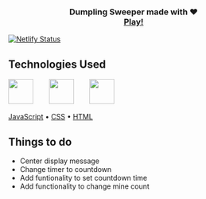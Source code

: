 <h3 align="center">
Dumpling Sweeper made with ❤️</br>
<a target="_blank" href="https://dumplingsweeper.netlify.app/">Play!</a>
</h3>

[![Netlify Status](https://api.netlify.com/api/v1/badges/3bf6ad35-12be-48f5-a275-4f2eb5caf2de/deploy-status)](https://app.netlify.com/sites/dumplingsweeper/deploys)

## Technologies Used

<a href="https://en.wikipedia.org/wiki/JavaScript"><img src="https://github.com/michaelkolesidis/tech-icons/blob/main/icons/javascript/javascript-original.svg" height="50px" /></a>
&nbsp;&nbsp;&nbsp;&nbsp;&nbsp;&nbsp;
<a href="https://en.wikipedia.org/wiki/CSS"><img src="https://github.com/michaelkolesidis/tech-icons/blob/main/icons/css3/css3-plain.svg" height="50px" /></a>
&nbsp;&nbsp;&nbsp;&nbsp;&nbsp;&nbsp;
<a href="https://en.wikipedia.org/wiki/HTML"><img src="https://github.com/michaelkolesidis/tech-icons/blob/main/icons/html5/html5-plain.svg" height="50px" /></a>

[JavaScript](https://en.wikipedia.org/wiki/JavaScript)
•
[CSS](https://en.wikipedia.org/wiki/CSS)
•
[HTML](https://en.wikipedia.org/wiki/HTML)

## Things to do

- Center display message
- Change timer to countdown
- Add funtionality to set countdown time
- Add functionality to change mine count
